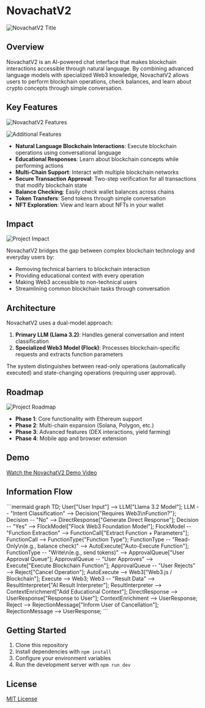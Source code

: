 # NovachatV2

![NovachatV2 Title](https://sjc.microlink.io/1vRgADpCEWNh4TMR1VGylSUFVbYgtGFDhmbQIr9Hg56YlPwwXzGQO3dwwKmpCC5jVlo-NOd9CuQqr1PYOedWuQ.jpeg)

## Overview

NovachatV2 is an AI-powered chat interface that makes blockchain interactions accessible through natural language. By combining advanced language models with specialized Web3 knowledge, NovachatV2 allows users to perform blockchain operations, check balances, and learn about crypto concepts through simple conversation.

## Key Features

![NovachatV2 Features](https://lh3.googleusercontent.com/d/17ghTS-zolKynlOFlkS3z5yDC5CtkoMBF)

![Additional Features](https://lh3.googleusercontent.com/d/1kbE2-1lZsu3zG_dwKn7sh44_V_q1Ke-L)

- **Natural Language Blockchain Interactions**: Execute blockchain operations using conversational language
- **Educational Responses**: Learn about blockchain concepts while performing actions
- **Multi-Chain Support**: Interact with multiple blockchain networks
- **Secure Transaction Approval**: Two-step verification for all transactions that modify blockchain state
- **Balance Checking**: Easily check wallet balances across chains
- **Token Transfers**: Send tokens through simple conversation
- **NFT Exploration**: View and learn about NFTs in your wallet

## Impact

![Project Impact](https://lh3.googleusercontent.com/d/1XzyyXk7Vgo2eiGJqS1CjemR4fqqzkeFB)

NovachatV2 bridges the gap between complex blockchain technology and everyday users by:

- Removing technical barriers to blockchain interaction
- Providing educational context with every operation
- Making Web3 accessible to non-technical users
- Streamlining common blockchain tasks through conversation

## Architecture

NovachatV2 uses a dual-model approach:

1. **Primary LLM (Llama 3.2)**: Handles general conversation and intent classification
2. **Specialized Web3 Model (Flock)**: Processes blockchain-specific requests and extracts function parameters

The system distinguishes between read-only operations (automatically executed) and state-changing operations (requiring user approval).

## Roadmap

![Project Roadmap](https://lh3.googleusercontent.com/d/1dXQKMOqwf8TpTnOQwsdb1AV56-e-S9Nj)

- **Phase 1**: Core functionality with Ethereum support
- **Phase 2**: Multi-chain expansion (Solana, Polygon, etc.)
- **Phase 3**: Advanced features (DEX interactions, yield farming)
- **Phase 4**: Mobile app and browser extension

## Demo

[Watch the NovachatV2 Demo Video](https://youtu.be/your-demo-link)

## Information Flow

\`\`\`mermaid
graph TD;
    User["User Input"] --> LLM["Llama 3.2 Model"];
    LLM -- "Intent Classification" --> Decision{"Requires Web3\nFunction?"};
    Decision -- "No" --> DirectResponse["Generate Direct Response"];
    Decision -- "Yes" --> FlockModel["Flock Web3 Foundation Model"];
    FlockModel -- "Function Extraction" --> FunctionCall["Extract Function + Parameters"];
    FunctionCall --> FunctionType{"Function Type"};
    FunctionType -- "Read-Only\n(e.g., balance check)" --> AutoExecute["Auto-Execute Function"];
    FunctionType -- "Write\n(e.g., send tokens)" --> ApprovalQueue["User Approval Queue"];
    ApprovalQueue -- "User Approves" --> Execute["Execute Blockchain Function"];
    ApprovalQueue -- "User Rejects" --> Reject["Cancel Operation"];
    AutoExecute --> Web3["Web3.js / Blockchain"];
    Execute --> Web3;
    Web3 -- "Result Data" --> ResultInterpreter["AI Result Interpreter"];
    ResultInterpreter --> ContextEnrichment["Add Educational Context"];
    DirectResponse --> UserResponse["Response to User"];
    ContextEnrichment --> UserResponse;
    Reject --> RejectionMessage["Inform User of Cancellation"];
    RejectionMessage --> UserResponse;
\`\`\`

## Getting Started

1. Clone this repository
2. Install dependencies with `npm install`
3. Configure your environment variables
4. Run the development server with `npm run dev`

## License

[MIT License](LICENSE)
